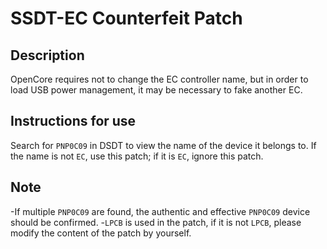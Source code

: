 # SSDT-EC Counterfeit Patch

## Description

OpenCore requires not to change the EC controller name, but in order to load USB power management, it may be necessary to fake another EC.

## Instructions for use

Search for `PNP0C09` in DSDT to view the name of the device it belongs to. If the name is not `EC`, use this patch; if it is `EC`, ignore this patch.

## Note

-If multiple `PNP0C09` are found, the authentic and effective `PNP0C09` device should be confirmed.
-`LPCB` is used in the patch, if it is not `LPCB`, please modify the content of the patch by yourself.
